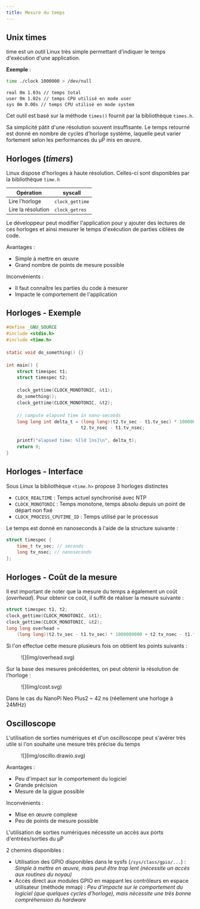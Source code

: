```yaml
---
title: Mesure du temps
---
```


## Unix times

time est un outil Linux très simple permettant d'indiquer le temps d'exécution
d'une application.

**Exemple** :

```bash
time ./clock 1000000 > /dev/null
```

```text
real 0m 1.03s // temps total
user 0m 1.02s // temps CPU utilisé en mode user
sys 0m 0.00s // temps CPU utilisé en mode system
```

Cet outil est basé sur la méthode `times()` fournit par la bibliothèque
`times.h`.

Sa simplicité pâtit d'une résolution souvent insuffisante. Le temps retourné est
donné en nombre de cycles d'horloge système, laquelle peut varier fortement
selon les performances du µP mis en œuvre.

## Horloges (_timers_)

Linux dispose d'horloges à haute résolution. Celles-ci sont disponibles par la
bibliothèque `time.h`

| Opération          | syscall         |
|--------------------|-----------------|
| Lire l'horloge     | `clock_gettime` |
| Lire la résolution | `clock_getres`  |

Le développeur peut modifier l'application pour y ajouter des lectures de ces
horloges et ainsi mesurer le temps d'exécution de parties ciblées de code.

Avantages :

- Simple à mettre en œuvre
- Grand nombre de points de mesure possible

Inconvénients :

- Il faut connaître les parties du code à mesurer
- Impacte le comportement de l'application

## Horloges - Exemple

```c
#define _GNU_SOURCE
#include <stdio.h>
#include <time.h>

static void do_something() {}

int main() {
    struct timespec t1;
    struct timespec t2;

    clock_gettime(CLOCK_MONOTONIC, &t1);
    do_something();
    clock_gettime(CLOCK_MONOTONIC, &t2);

    // compute elapsed time in nano-seconds
    long long int delta_t = (long long)(t2.tv_sec - t1.tv_sec) * 1000000000 +
                            t2.tv_nsec - t1.tv_nsec;

    printf("elapsed time: %lld [ns]\n", delta_t);
    return 0;
}
```

## Horloges - Interface

Sous Linux la bibliothèque `<time.h>` propose 3 horloges distinctes

- `CLOCK_REALTIME` : Temps actuel synchronisé avec NTP
- `CLOCK_MONOTONIC` : Temps monotone, temps absolu depuis un point de départ non fixé
- `CLOCK_PROCESS_CPUTIME_ID` : Temps utilisé par le processus
 
Le temps est donné en nanoseconds à l'aide de la structure suivante :

```c
struct timespec {
    time_t tv_sec; // seconds
    long tv_nsec; // nanoseconds
};
```

## Horloges - Coût de la mesure

Il est important de noter que la mesure du temps a également un coût
(_overhead_). Pour obtenir ce coût, il suffit de réaliser la mesure suivante :


```c
struct timespec t1, t2;
clock_gettime(CLOCK_MONOTONIC, &t1);
clock_gettime(CLOCK_MONOTONIC, &t2);
long long overhead =
    (long long)(t2.tv_sec - t1.tv_sec) * 1000000000 + t2.tv_nsec - t1.tv_nsec;
```

Si l'on effectue cette mesure plusieurs fois on obtient les points suivants :

<figure markdown>
![](img/overhead.svg)
</figure>


Sur la base des mesures précédentes, on peut obtenir la résolution de
l'horloge :

<figure markdown>
![](img/cost.svg)
</figure>

Dans le cas du NanoPi Neo Plus2 ~ 42 ns (réellement une horloge à 24MHz)

## Oscilloscope

L'utilisation de sorties numériques et d'un oscilloscope peut s'avérer très utile
si l'on souhaite une mesure très précise du temps

<figure markdown>
![](img/oscillo.drawio.svg)
</figure>

Avantages :

- Peu d'impact sur le comportement du logiciel
- Grande précision
- Mesure de la gigue possible

Inconvénients :

- Mise en œuvre complexe
- Peu de points de mesure possible

L'utilisation de sorties numériques nécessite un accès aux ports
d'entrées/sorties du µP

2 chemins disponibles :

- Utilisation des GPIO disponibles dans le sysfs (`/sys/class/gpio/...`) :
  _Simple à mettre en œuvre, mais peut être trop lent (nécessite un accès aux
  routines du noyau)_
- Accès direct aux modules GPIO en mappant les contrôleurs en espace utilisateur
  (méthode mmap) : _Peu d'impacte sur le comportement du logiciel (que quelques cycles d'horloge),
  mais nécessite une très bonne compréhension du hardware_